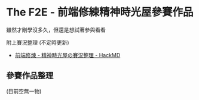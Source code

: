 # The F2E - 前端修練精神時光屋參賽作品

雖然才剛學沒多久，但還是想試著參與看看

附上賽況整理 (不定時更新)

* [前端修煉 - 精神時光屋の賽況整理 - HackMD](https://hackmd.io/N7iClZmXQAy2QwRMzQx3dg)



## 參賽作品整理

(目前空無一物)